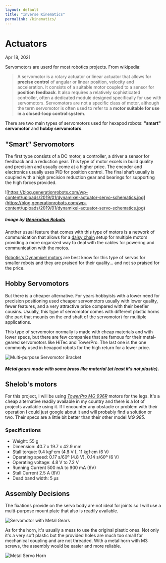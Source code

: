 ```yaml
---
layout: default
title: "Inverse Kinematics"
permalink: /kinematics/
---
```


# Actuators

Apr 18, 2021 

Servomotors are userd for most robotics projects. From wikipedia:

> A servomotor is a rotary actuator or linear actuator that allows for **precise control** of angular or linear position, velocity and acceleration. It consists of a suitable motor coupled to a sensor for **position feedback**. It also requires a relatively sophisticated controller, often a dedicated module designed specifically for use with servomotors. Servomotors are not a specific class of motor, although the term servomotor is often used to refer to a **motor suitable for use in a closed-loop control system**.

There are two main types of servomotors used for hexapod robots: **"smart" servomotor** and **hobby servomotors**. 

## "Smart" Servomotors

The first type consists of a DC motor, a controller, a driver a sensor for feedback and a reduction gear. This type of motor excels in build quality and precision and usually come at a higher price. The encoder and electronics usually uses PID for position control. The final shaft usually is coupled with a high precision reduction gear and bearings for supporting the high forces provided. 

![https://blog.generationrobots.com/wp-content/uploads/2019/01/dynamixel-actuator-servo-schematics.jpg](https://blog.generationrobots.com/wp-content/uploads/2019/01/dynamixel-actuator-servo-schematics.jpg)

##### Image by [Génération Robots](https://blog.generationrobots.com/en/how-to-choose-the-right-dynamixel-servomotor/)

Another usual feature that comes with this type of motors is a network of communication that allows for a [daisy chain](https://en.wikipedia.org/wiki/Daisy_chain_(electrical_engineering)) setup for multiple motors providing a more organized way to deal with the cables for powering and communication with the motos. 

[Robotis's Dynamixel motors](https://en.wikipedia.org/wiki/Daisy_chain_(electrical_engineering)) are best know for this type of servos for smaller robots and they are praised for their quality... and not so praised for the price.

## Hobby Servomotors

But there is a cheaper alternative. For years hobbyists with a lower need for precision positioning used cheaper servomotors usually with lower quality, fewer features, and a very attractive price compared with their beefier cousins. Usually, this type of servomotor comes with different plastic horns (the part that mounts on the end shaft of the servomotor) for multiple applications. 

This type of servomotor normally is made with cheap materials and with lower specs, but there are few companies that are famous for their metal-geared servomotors like HiTec and TowerPro. The last one is the one commonly used in hexapod robots for the high return for a lower price.

![Multi-purpose Servomotor Bracket](/assets/img/servomotor_open.png)

##### Metal gears made with some brass like material (at least it's not plastic).

## Shelob's motors

For this project, I will be using [*TowerPro MG 996R*](https://components101.com/motors/mg996r-servo-motor-datasheet) motors for the legs. It's a cheap alternative readily available in my country and there is a lot of projects available using it. If I encounter any obstacle or problem with their operation I could just google about it and will probably find a solution or two. Their specs are a little bit better than their other model *MG 995.*

### Specifications

- Weight: 55 g
- Dimension: 40.7 x 19.7 x 42.9 mm
- Stall torque: 9.4 kgf·cm (4.8 V ), 11 kgf·cm (6 V)
- Operating speed: 0.17 s/60º (4.8 V), 0.14 s/60º (6 V)
- Operating voltage: 4.8 V to 7.2 V
- Running Current 500 mA to 900 mA (6V)
- Stall Current 2.5 A (6V)
- Dead band width: 5 µs

## Assembly Decisions

The fixations provide on the servo body are not ideal for joints so I will use a multi-purpose mount plate that also is readily available.

![Servomotor with Metal Gears](/assets/img/servo_bracket.png)

As for the horn, it's usually a mess to use the original plastic ones. Not only it's a very soft plastic but the provided holes are much too small for mechanical coupling and are not threaded. With a metal horn with M3 screws, the assembly would be easier and more reliable.

![Metal Servo Horn](/assets/img/servo_horn.png)